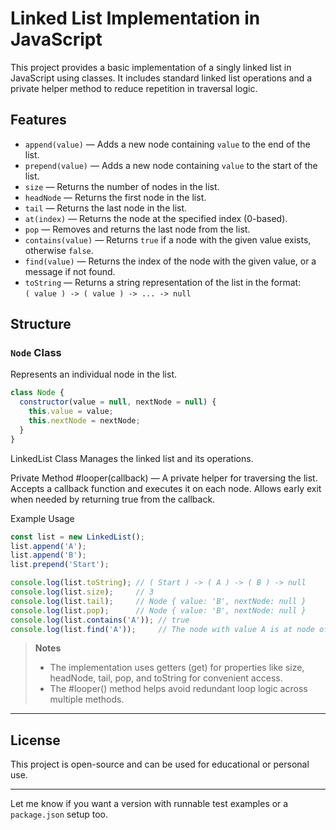 # Linked List Implementation in JavaScript

This project provides a basic implementation of a singly linked list in JavaScript using classes. It includes standard linked list operations and a private helper method to reduce repetition in traversal logic.

## Features

- `append(value)` — Adds a new node containing `value` to the end of the list.
- `prepend(value)` — Adds a new node containing `value` to the start of the list.
- `size` — Returns the number of nodes in the list.
- `headNode` — Returns the first node in the list.
- `tail` — Returns the last node in the list.
- `at(index)` — Returns the node at the specified index (0-based).
- `pop` — Removes and returns the last node from the list.
- `contains(value)` — Returns `true` if a node with the given value exists, otherwise `false`.
- `find(value)` — Returns the index of the node with the given value, or a message if not found.
- `toString` — Returns a string representation of the list in the format:  
  `( value ) -> ( value ) -> ... -> null`

## Structure

### `Node` Class

Represents an individual node in the list.

```js
class Node {
  constructor(value = null, nextNode = null) {
    this.value = value;
    this.nextNode = nextNode;
  }
}
```
LinkedList Class
Manages the linked list and its operations.

Private Method
#looper(callback) — A private helper for traversing the list. Accepts a callback function and executes it on each node. Allows early exit when needed by returning true from the callback.

Example Usage
```js
const list = new LinkedList();
list.append('A');
list.append('B');
list.prepend('Start');

console.log(list.toString); // ( Start ) -> ( A ) -> ( B ) -> null
console.log(list.size);     // 3
console.log(list.tail);     // Node { value: 'B', nextNode: null }
console.log(list.pop);      // Node { value: 'B', nextNode: null }
console.log(list.contains('A')); // true
console.log(list.find('A'));     // The node with value A is at node of index 1

```
> **Notes**
> - The implementation uses getters (get) for properties like size, headNode, tail, pop, and toString for convenient access.
> - The #looper() method helps avoid redundant loop logic across multiple methods.

---
## License
This project is open-source and can be used for educational or personal use.

---

Let me know if you want a version with runnable test examples or a `package.json` setup too.
